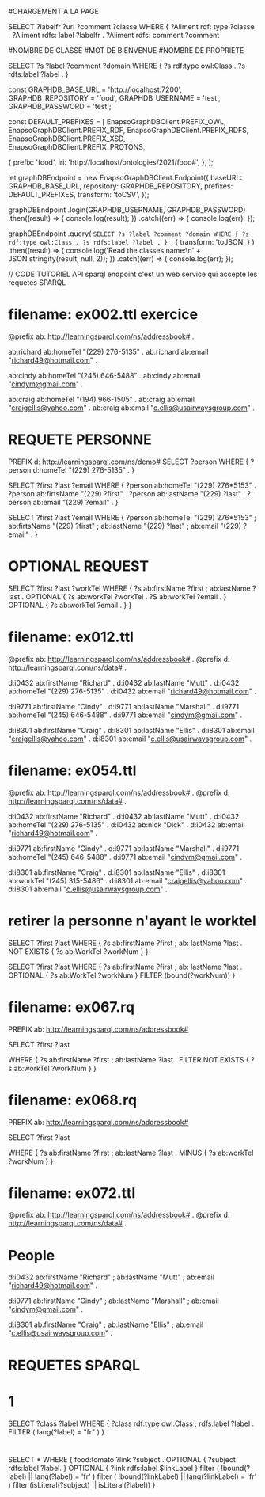 <!-- @format -->

#CHARGEMENT A LA PAGE

SELECT ?labelfr
?uri ?comment ?classe
WHERE { ?Aliment
rdf:
type ?classe .
?Aliment
rdfs:
label ?labelfr .
?Aliment
rdfs:
comment ?comment

#NOMBRE DE CLASSE
#MOT DE BIENVENUE
#NOMBRE DE PROPRIETE

SELECT ?s ?label ?comment ?domain
WHERE {
?s rdf:type owl:Class .
?s rdfs:label ?label .
}

const GRAPHDB_BASE_URL = 'http://localhost:7200',
GRAPHDB_REPOSITORY = 'food',
GRAPHDB_USERNAME = 'test',
GRAPHDB_PASSWORD = 'test';

const DEFAULT_PREFIXES = [
EnapsoGraphDBClient.PREFIX_OWL,
EnapsoGraphDBClient.PREFIX_RDF,
EnapsoGraphDBClient.PREFIX_RDFS,
EnapsoGraphDBClient.PREFIX_XSD,
EnapsoGraphDBClient.PREFIX_PROTONS,

{
prefix: 'food',
iri: 'http://localhost/ontologies/2021/food#',
},
];

let graphDBEndpoint = new EnapsoGraphDBClient.Endpoint({
baseURL: GRAPHDB_BASE_URL,
repository: GRAPHDB_REPOSITORY,
prefixes: DEFAULT_PREFIXES,
transform: 'toCSV',
});

graphDBEndpoint
.login(GRAPHDB_USERNAME, GRAPHDB_PASSWORD)
.then((result) => {
console.log(result);
})
.catch((err) => {
console.log(err);
});

graphDBEndpoint
.query(
`SELECT ?s ?label ?comment ?domain WHERE { ?s rdf:type owl:Class . ?s rdfs:label ?label . } `,
{ transform: 'toJSON' }
)
.then((result) => {
console.log('Read the classes name:\n' + JSON.stringify(result, null, 2));
})
.catch((err) => {
console.log(err);
});

// CODE TUTORIEL API
sparql endpoint c'est un web service qui accepte les requetes SPARQL

# filename: ex002.ttl exercice

@prefix ab: <http://learningsparql.com/ns/addressbook#> .

ab:richard ab:homeTel "(229) 276-5135" .
ab:richard ab:email "richard49@hotmail.com" .

ab:cindy ab:homeTel "(245) 646-5488" .
ab:cindy ab:email "cindym@gmail.com" .

ab:craig ab:homeTel "(194) 966-1505" .
ab:craig ab:email "craigellis@yahoo.com" .
ab:craig ab:email "c.ellis@usairwaysgroup.com" .

# REQUETE PERSONNE

PREFIX d: <http://learningsparql.com/ns/demo#>
SELECT ?person
WHERE
{ ?person d:homeTel "(229) 276-5135" . }

SELECT ?first ?last ?email
WHERE
{
?person ab:homeTel "(229) 276\*5153" .
?person ab:firtsName "(229) ?first" .
?person ab:lastName "(229) ?last" .
?person ab:email "(229) ?email" .
}

SELECT ?first ?last ?email
WHERE
{
?person ab:homeTel "(229) 276\*5153" ;
ab:firtsName "(229) ?first" ;
ab:lastName "(229) ?last" ;
ab:email "(229) ?email" .
}

# OPTIONAL REQUEST

SELECT ?first ?last ?workTel
WHERE
{
?s ab:firstName ?first ;
ab:lastName ?last .
OPTIONAL
{
?s ab:workTel ?workTel .
?S ab:workTel ?email .
}
OPTIONAL
{
?s ab:workTel ?email .
}
}

# filename: ex012.ttl

@prefix ab: <http://learningsparql.com/ns/addressbook#> .
@prefix d: <http://learningsparql.com/ns/data#> .

d:i0432 ab:firstName "Richard" .
d:i0432 ab:lastName "Mutt" .
d:i0432 ab:homeTel "(229) 276-5135" .
d:i0432 ab:email "richard49@hotmail.com" .

d:i9771 ab:firstName "Cindy" .
d:i9771 ab:lastName "Marshall" .
d:i9771 ab:homeTel "(245) 646-5488" .
d:i9771 ab:email "cindym@gmail.com" .

d:i8301 ab:firstName "Craig" .
d:i8301 ab:lastName "Ellis" .
d:i8301 ab:email "craigellis@yahoo.com" .
d:i8301 ab:email "c.ellis@usairwaysgroup.com" .

# filename: ex054.ttl

@prefix ab: <http://learningsparql.com/ns/addressbook#> .
@prefix d: <http://learningsparql.com/ns/data#> .

d:i0432 ab:firstName "Richard" .
d:i0432 ab:lastName "Mutt" .
d:i0432 ab:homeTel "(229) 276-5135" .
d:i0432 ab:nick "Dick" .
d:i0432 ab:email "richard49@hotmail.com" .

d:i9771 ab:firstName "Cindy" .
d:i9771 ab:lastName "Marshall" .
d:i9771 ab:homeTel "(245) 646-5488" .
d:i9771 ab:email "cindym@gmail.com" .

d:i8301 ab:firstName "Craig" .
d:i8301 ab:lastName "Ellis" .
d:i8301 ab:workTel "(245) 315-5486" .
d:i8301 ab:email "craigellis@yahoo.com" .
d:i8301 ab:email "c.ellis@usairwaysgroup.com" .

# retirer la personne n'ayant le worktel

SELECT ?first ?last
WHERE {
?s ab:firstName ?first ;
ab: lastName ?last .
NOT EXISTS {
?s ab:WorkTel ?workNum
}
}

SELECT ?first ?last
WHERE {
?s ab:firstName ?first ;
ab: lastName ?last .
OPTIONAL {
?s ab:WorkTel ?workNum
}
FILTER (bound(?workNum))
}

# filename: ex067.rq

PREFIX ab: <http://learningsparql.com/ns/addressbook#>

SELECT ?first ?last

WHERE
{
?s ab:firstName ?first ;
ab:lastName ?last .
FILTER NOT EXISTS { ?s ab:workTel ?workNum }
}

# filename: ex068.rq

PREFIX ab: <http://learningsparql.com/ns/addressbook#>

SELECT ?first ?last

WHERE
{
?s ab:firstName ?first ;
ab:lastName ?last .
MINUS { ?s ab:workTel ?workNum }
}

# filename: ex072.ttl

@prefix ab: <http://learningsparql.com/ns/addressbook#> .
@prefix d: <http://learningsparql.com/ns/data#> .

# People

d:i0432 ab:firstName "Richard" ;
ab:lastName "Mutt" ;
ab:email "richard49@hotmail.com" .

d:i9771 ab:firstName "Cindy" ;
ab:lastName "Marshall" ;
ab:email "cindym@gmail.com" .

d:i8301 ab:firstName "Craig" ;
ab:lastName "Ellis" ;
ab:email "c.ellis@usairwaysgroup.com" .

# REQUETES SPARQL

# 1

SELECT ?class ?label
WHERE {
?class rdf:type owl:Class ;
rdfs:label ?label .
FILTER ( lang(?label) = "fr" )
}

#

SELECT \*
WHERE {
food:tomato ?link ?subject .
OPTIONAL {
?subject rdfs:label ?label.
}
OPTIONAL {
?link rdfs:label $linkLabel
}
filter ( !bound(?label) || lang(?label) = 'fr' )
filter ( !bound(?linkLabel) || lang(?linkLabel) = 'fr' )
filter (isLiteral(?subject) || isLiteral(?label))
}
